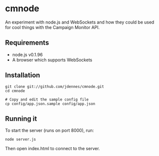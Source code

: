 cmnode
======

An experiment with node.js and WebSockets and how they could be used for cool things with the Campaign Monitor API.

Requirements
------------

 * node.js v0.1.96
 * A browser which supports WebSockets

Installation
--------------

    git clone git://github.com/jdennes/cmnode.git
    cd cmnode

    # Copy and edit the sample config file
    cp config/app.json.sample config/app.json

Running it
----------

To start the server (runs on port 8000), run:

    node server.js

Then open index.html to connect to the server.
